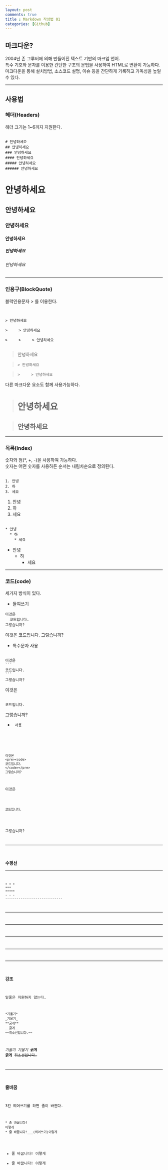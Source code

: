 ```yaml
---
layout: post
comments: true
title : Markdown 작성법 01
categories: [Github]
---
```


## 마크다운?
2004년 존 그루버에 의해 만들어진 텍스트 기반의 마크업 언어.   
특수 기호와 문자를 이용한 간단한 구조의 문법을 사용하여 HTML로 변환이 가능하다.   
마크다운을 통해 설치방법, 소스코드 설명, 이슈 등을 간단하게 기록하고 가독성을 높일 수 있다.   

------------------------------------
## 사용법

### 헤더(Headers)
헤더 크기는 1~6까지 지원한다.
<pre><code>
# 안녕하세요
## 안녕하세요
### 안녕하세요
#### 안녕하세요
##### 안녕하세요
###### 안녕하세요
</code></pre>
# 안녕하세요
## 안녕하세요
### 안녕하세요
#### 안녕하세요
##### 안녕하세요
###### 안녕하세요

-------------------------------------

### 인용구(BlockQuote)
블럭인용문자 > 를 이용한다.
<pre><code>

> 안녕하세요

>     > 안녕하세요

>     >     > 안녕하세요

</code></pre>

> 안녕하세요

>     > 안녕하세요

>     >     > 안녕하세요

다른 마크다운 요소도 함께 사용가능하다.

> # 안녕하세요

> ## 안녕하세요


----------------------------------------

### 목록(index)

숫자와 점(*, +, -)을 사용하여 가능하다.   
숫자는 어떤 숫자를 사용하든 순서는 내림차순으로 정의된다.

<pre><code>
1. 안녕
2. 하
3. 세요
</code></pre>

1. 안녕
2. 하
3. 세요

<pre><code>
* 안녕
  * 하
    * 세요
</code></pre>

* 안녕
  * 하
    * 세요

----------------------------------------

### 코드(code)
세가지 방식이 있다.

- 들여쓰기

```
이것은
  코드입니다.
그렇습니까?
```

이것은
  코드입니다.
그렇습니까?

- 특수문자 사용

<pre><code>
이것은
```
코드입니다.
```
그렇습니까?
</code></pre>

이것은
<pre><code>
코드입니다.
</code></pre>
그렇습니까?

- <pre><code> 사용

```
이것은
<pre><code>
코드입니다.
</code></pre>
그렇습니까?
```

이것은
<pre><code>
코드입니다.
</code></pre>
그렇습니까?

----------------------------------

### 수평선 <hr/>

```
* * *
***
*****
- - -
------------------------------
```

* * *
***
*****
- - -
------------------------------

### 강조
밑줄은 지원하지 않는다.

```
*기울기*
_기울기_
**굵게**
__굵게__
~~취소선입니다.~~
```
*기울기*
_기울기_
**굵게**
__굵게__
~~취소선입니다.~~


------------------------------
### 줄바꿈
3칸 띄어쓰기를 하면 줄이 바뀐다.

```
* 줄 바꿉니다!
이렇게
* 줄 바꿉니다!___(띄어쓰기)이렇게
```

* 줄 바꿉니다!
이렇게
* 줄 바꿉니다!   이렇게
